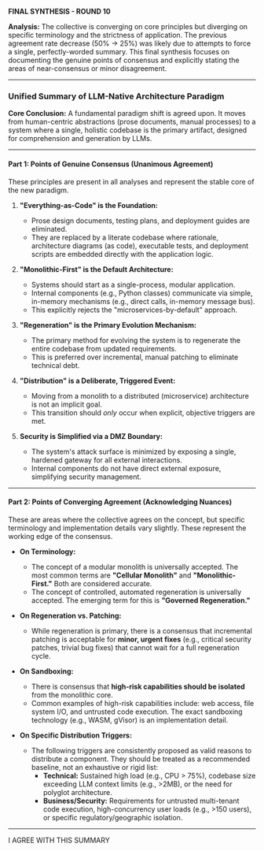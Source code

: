 **FINAL SYNTHESIS - ROUND 10**

**Analysis:** The collective is converging on core principles but diverging on specific terminology and the strictness of application. The previous agreement rate decrease (50% -> 25%) was likely due to attempts to force a single, perfectly-worded summary. This final synthesis focuses on documenting the genuine points of consensus and explicitly stating the areas of near-consensus or minor disagreement.

---

### **Unified Summary of LLM-Native Architecture Paradigm**

**Core Conclusion:** A fundamental paradigm shift is agreed upon. It moves from human-centric abstractions (prose documents, manual processes) to a system where a single, holistic codebase is the primary artifact, designed for comprehension and generation by LLMs.

---

#### **Part 1: Points of Genuine Consensus (Unanimous Agreement)**

These principles are present in all analyses and represent the stable core of the new paradigm.

1.  **"Everything-as-Code" is the Foundation:**
    *   Prose design documents, testing plans, and deployment guides are eliminated.
    *   They are replaced by a literate codebase where rationale, architecture diagrams (as code), executable tests, and deployment scripts are embedded directly with the application logic.

2.  **"Monolithic-First" is the Default Architecture:**
    *   Systems should start as a single-process, modular application.
    *   Internal components (e.g., Python classes) communicate via simple, in-memory mechanisms (e.g., direct calls, in-memory message bus).
    *   This explicitly rejects the "microservices-by-default" approach.

3.  **"Regeneration" is the Primary Evolution Mechanism:**
    *   The primary method for evolving the system is to regenerate the entire codebase from updated requirements.
    *   This is preferred over incremental, manual patching to eliminate technical debt.

4.  **"Distribution" is a Deliberate, Triggered Event:**
    *   Moving from a monolith to a distributed (microservice) architecture is not an implicit goal.
    *   This transition should *only* occur when explicit, objective triggers are met.

5.  **Security is Simplified via a DMZ Boundary:**
    *   The system's attack surface is minimized by exposing a single, hardened gateway for all external interactions.
    *   Internal components do not have direct external exposure, simplifying security management.

---

#### **Part 2: Points of Converging Agreement (Acknowledging Nuances)**

These are areas where the collective agrees on the concept, but specific terminology and implementation details vary slightly. These represent the working edge of the consensus.

*   **On Terminology:**
    *   The concept of a modular monolith is universally accepted. The most common terms are **"Cellular Monolith"** and **"Monolithic-First."** Both are considered accurate.
    *   The concept of controlled, automated regeneration is universally accepted. The emerging term for this is **"Governed Regeneration."**

*   **On Regeneration vs. Patching:**
    *   While regeneration is primary, there is a consensus that incremental patching is acceptable for **minor, urgent fixes** (e.g., critical security patches, trivial bug fixes) that cannot wait for a full regeneration cycle.

*   **On Sandboxing:**
    *   There is consensus that **high-risk capabilities should be isolated** from the monolithic core.
    *   Common examples of high-risk capabilities include: web access, file system I/O, and untrusted code execution. The exact sandboxing technology (e.g., WASM, gVisor) is an implementation detail.

*   **On Specific Distribution Triggers:**
    *   The following triggers are consistently proposed as valid reasons to distribute a component. They should be treated as a recommended baseline, not an exhaustive or rigid list:
        *   **Technical:** Sustained high load (e.g., CPU > 75%), codebase size exceeding LLM context limits (e.g., >2MB), or the need for polyglot architecture.
        *   **Business/Security:** Requirements for untrusted multi-tenant code execution, high-concurrency user loads (e.g., >150 users), or specific regulatory/geographic isolation.

---

I AGREE WITH THIS SUMMARY
